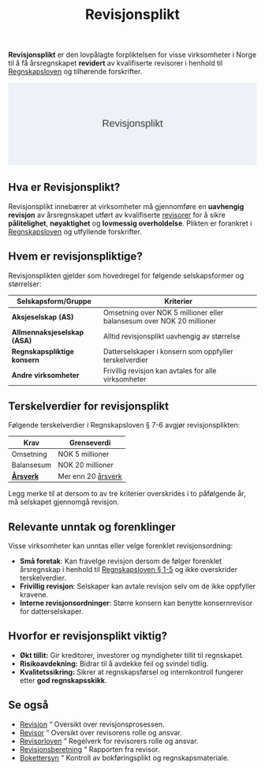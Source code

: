 ﻿---
title: "Revisjonsplikt"
seoTitle: "Revisjonsplikt"
description: "Revisjonsplikt er kravet om at visse virksomheter må få årsregnskapet revidert av uavhengig revisor etter regnskapsloven og relevante forskrifter."
summary: "Hvem har revisjonsplikt, terskelverdier, unntak og hvorfor revisjon gir økt tillit."
---

**Revisjonsplikt** er den lovpålagte forpliktelsen for visse virksomheter i Norge til å få årsregnskapet **revidert** av kvalifiserte revisorer i henhold til [Regnskapsloven](/blogs/regnskap/hva-er-regnskapsloven "Hva er Regnskapsloven? En Komplett Guide til Norske Regnskapslover og Forskrifter") og tilhørende forskrifter.

![Illustrasjon som viser konseptet revisjonsplikt](revisjonsplikt-image.svg)

## Hva er Revisjonsplikt?

Revisjonsplikt innebærer at virksomheter må gjennomføre en **uavhengig revisjon** av årsregnskapet utført av kvalifiserte [revisorer](/blogs/regnskap/revisor "Revisor") for å sikre **pålitelighet**, **nøyaktighet** og **lovmessig overholdelse**. Plikten er forankret i [Regnskapsloven](/blogs/regnskap/hva-er-regnskapsloven "Hva er Regnskapsloven?") og utfyllende forskrifter.

## Hvem er revisjonspliktige?

Revisjonsplikten gjelder som hovedregel for følgende selskapsformer og størrelser:

| **Selskapsform/Gruppe**            | **Kriterier**                                                       |
|------------------------------------|----------------------------------------------------------------------|
| **Aksjeselskap (AS)**             | Omsetning over NOK 5 millioner eller balansesum over NOK 20 millioner |
| **Allmennaksjeselskap (ASA)**      | Alltid revisjonsplikt uavhengig av størrelse                         |
| **Regnskapspliktige konsern**      | Datterselskaper i konsern som oppfyller terskelverdier                |
| **Andre virksomheter**             | Frivillig revisjon kan avtales for alle virksomheter                  |

## Terskelverdier for revisjonsplikt

Følgende terskelverdier i Regnskapsloven § 7-6 avgjør revisjonsplikten:

| **Krav**                | **Grenseverdi**                           |
|-------------------------|--------------------------------------------|
| Omsetning               | NOK 5 millioner                            |
| Balansesum              | NOK 20 millioner                           |
| **[Årsverk](/blogs/regnskap/arsverk "Årsverk")** | Mer enn 20 [årsverk](/blogs/regnskap/arsverk "Årsverk") |

Legg merke til at dersom to av tre kriterier overskrides i to påfølgende år, må selskapet gjennomgå revisjon.

## Relevante unntak og forenklinger

Visse virksomheter kan unntas eller velge forenklet revisjonsordning:

* **Små foretak**: Kan fravelge revisjon dersom de følger forenklet årsregnskap i henhold til [Regnskapsloven § 1-5](/blogs/regnskap/hva-er-regnskapsloven "Hva er Regnskapsloven?") og ikke overskrider terskelverdier.
* **Frivillig revisjon**: Selskaper kan avtale revisjon selv om de ikke oppfyller kravene.
* **Interne revisjonsordninger**: Større konsern kan benytte konsernrevisor for datterselskaper.

## Hvorfor er revisjonsplikt viktig?

* **Økt tillit:** Gir kreditorer, investorer og myndigheter tillit til regnskapet.
* **Risikoavdekning:** Bidrar til å avdekke feil og svindel tidlig.
* **Kvalitetssikring:** Sikrer at regnskapsførsel og internkontroll fungerer etter **god regnskapsskikk**.

## Se også

* [Revisjon](/blogs/regnskap/revisjon "Revisjon") “ Oversikt over revisjonsprosessen.
* [Revisor](/blogs/regnskap/revisor "Revisor") “ Oversikt over revisorens rolle og ansvar.
* [Revisorloven](/blogs/regnskap/hva-er-revisorloven "Hva er Revisorloven?") “ Regelverk for revisorers rolle og ansvar.
* [Revisjonsberetning](/blogs/regnskap/hva-er-revisjonsberetning "Hva er Revisjonsberetning?") “ Rapporten fra revisor.
* [Bokettersyn](/blogs/regnskap/bokettersyn "Hva er Bokettersyn?") “ Kontroll av bokføringsplikt og regnskapsmateriale.









